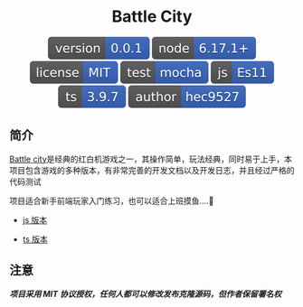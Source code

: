 <div style="text-align:center;">

# Battle City

![version](./svg/version-0.0.1-3963bc.svg)
![node version](./svg/node-6.17.1+-3963bc.svg)
![License](./svg/license-MIT-3963bc.svg)
![mocha](./svg/test-mocha-3963bc.svg)
![javascript](./svg/js-Es11-3963bc.svg)
![typescript](./svg/ts-3.9.7-3963bc.svg)
![author](./svg/author-hec9527-3963bc.svg)

</div>

## 简介

[Battle city](https://github.com/hec9527/BattleCity)是经典的红白机游戏之一，其操作简单，玩法经典，同时易于上手，本项目包含游戏的多种版本，有非常完善的开发文档以及开发日志，并且经过严格的代码测试

项目适合新手前端玩家入门练习，也可以适合上班摸鱼....🐶

- [js 版本](https://github.com/hec9527/BattleCity)

- [ts 版本](https://github.com/hec9527/BattleCity)

## 注意

**_项目采用 MIT 协议授权，任何人都可以修改发布克隆源码，但作者保留署名权_**

